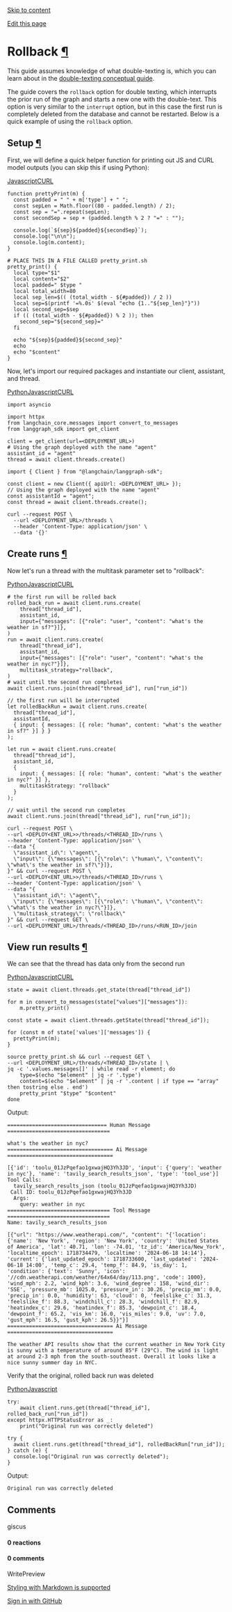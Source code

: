 [Skip to content](https://langchain-ai.github.io/langgraph/cloud/how-tos/rollback_concurrent/#rollback)

[Edit this page](https://github.com/langchain-ai/langgraph/edit/main/docs/docs/cloud/how-tos/rollback_concurrent.md "Edit this page")

# Rollback [¶](https://langchain-ai.github.io/langgraph/cloud/how-tos/rollback_concurrent/\#rollback "Permanent link")

This guide assumes knowledge of what double-texting is, which you can learn about in the [double-texting conceptual guide](https://langchain-ai.github.io/langgraph/concepts/double_texting/).

The guide covers the `rollback` option for double texting, which interrupts the prior run of the graph and starts a new one with the double-text. This option is very similar to the `interrupt` option, but in this case the first run is completely deleted from the database and cannot be restarted. Below is a quick example of using the `rollback` option.

## Setup [¶](https://langchain-ai.github.io/langgraph/cloud/how-tos/rollback_concurrent/\#setup "Permanent link")

First, we will define a quick helper function for printing out JS and CURL model outputs (you can skip this if using Python):

[Javascript](https://langchain-ai.github.io/langgraph/cloud/how-tos/rollback_concurrent/#__tabbed_1_1)[CURL](https://langchain-ai.github.io/langgraph/cloud/how-tos/rollback_concurrent/#__tabbed_1_2)

```md-code__content
function prettyPrint(m) {
  const padded = " " + m['type'] + " ";
  const sepLen = Math.floor((80 - padded.length) / 2);
  const sep = "=".repeat(sepLen);
  const secondSep = sep + (padded.length % 2 ? "=" : "");

  console.log(`${sep}${padded}${secondSep}`);
  console.log("\n\n");
  console.log(m.content);
}

```

```md-code__content
# PLACE THIS IN A FILE CALLED pretty_print.sh
pretty_print() {
  local type="$1"
  local content="$2"
  local padded=" $type "
  local total_width=80
  local sep_len=$(( (total_width - ${#padded}) / 2 ))
  local sep=$(printf '=%.0s' $(eval "echo {1.."${sep_len}"}"))
  local second_sep=$sep
  if (( (total_width - ${#padded}) % 2 )); then
    second_sep="${second_sep}="
  fi

  echo "${sep}${padded}${second_sep}"
  echo
  echo "$content"
}

```

Now, let's import our required packages and instantiate our client, assistant, and thread.

[Python](https://langchain-ai.github.io/langgraph/cloud/how-tos/rollback_concurrent/#__tabbed_2_1)[Javascript](https://langchain-ai.github.io/langgraph/cloud/how-tos/rollback_concurrent/#__tabbed_2_2)[CURL](https://langchain-ai.github.io/langgraph/cloud/how-tos/rollback_concurrent/#__tabbed_2_3)

```md-code__content
import asyncio

import httpx
from langchain_core.messages import convert_to_messages
from langgraph_sdk import get_client

client = get_client(url=<DEPLOYMENT_URL>)
# Using the graph deployed with the name "agent"
assistant_id = "agent"
thread = await client.threads.create()

```

```md-code__content
import { Client } from "@langchain/langgraph-sdk";

const client = new Client({ apiUrl: <DEPLOYMENT_URL> });
// Using the graph deployed with the name "agent"
const assistantId = "agent";
const thread = await client.threads.create();

```

```md-code__content
curl --request POST \
  --url <DEPLOYMENT_URL>/threads \
  --header 'Content-Type: application/json' \
  --data '{}'

```

## Create runs [¶](https://langchain-ai.github.io/langgraph/cloud/how-tos/rollback_concurrent/\#create-runs "Permanent link")

Now let's run a thread with the multitask parameter set to "rollback":

[Python](https://langchain-ai.github.io/langgraph/cloud/how-tos/rollback_concurrent/#__tabbed_3_1)[Javascript](https://langchain-ai.github.io/langgraph/cloud/how-tos/rollback_concurrent/#__tabbed_3_2)[CURL](https://langchain-ai.github.io/langgraph/cloud/how-tos/rollback_concurrent/#__tabbed_3_3)

```md-code__content
# the first run will be rolled back
rolled_back_run = await client.runs.create(
    thread["thread_id"],
    assistant_id,
    input={"messages": [{"role": "user", "content": "what's the weather in sf?"}]},
)
run = await client.runs.create(
    thread["thread_id"],
    assistant_id,
    input={"messages": [{"role": "user", "content": "what's the weather in nyc?"}]},
    multitask_strategy="rollback",
)
# wait until the second run completes
await client.runs.join(thread["thread_id"], run["run_id"])

```

```md-code__content
// the first run will be interrupted
let rolledBackRun = await client.runs.create(
  thread["thread_id"],
  assistantId,
  { input: { messages: [{ role: "human", content: "what's the weather in sf?" }] } }
);

let run = await client.runs.create(
  thread["thread_id"],
  assistant_id,
  {
    input: { messages: [{ role: "human", content: "what's the weather in nyc?" }] },
    multitaskStrategy: "rollback"
  }
);

// wait until the second run completes
await client.runs.join(thread["thread_id"], run["run_id"]);

```

```md-code__content
curl --request POST \
--url <DEPLOY<ENT_URL>>/threads/<THREAD_ID>/runs \
--header 'Content-Type: application/json' \
--data "{
  \"assistant_id\": \"agent\",
  \"input\": {\"messages\": [{\"role\": \"human\", \"content\": \"what\'s the weather in sf?\"}]},
}" && curl --request POST \
--url <DEPLOY<ENT_URL>>/threads/<THREAD_ID>/runs \
--header 'Content-Type: application/json' \
--data "{
  \"assistant_id\": \"agent\",
  \"input\": {\"messages\": [{\"role\": \"human\", \"content\": \"what\'s the weather in nyc?\"}]},
  \"multitask_strategy\": \"rollback\"
}" && curl --request GET \
--url <DEPLOYMENT_URL>/threads/<THREAD_ID>/runs/<RUN_ID>/join

```

## View run results [¶](https://langchain-ai.github.io/langgraph/cloud/how-tos/rollback_concurrent/\#view-run-results "Permanent link")

We can see that the thread has data only from the second run

[Python](https://langchain-ai.github.io/langgraph/cloud/how-tos/rollback_concurrent/#__tabbed_4_1)[Javascript](https://langchain-ai.github.io/langgraph/cloud/how-tos/rollback_concurrent/#__tabbed_4_2)[CURL](https://langchain-ai.github.io/langgraph/cloud/how-tos/rollback_concurrent/#__tabbed_4_3)

```md-code__content
state = await client.threads.get_state(thread["thread_id"])

for m in convert_to_messages(state["values"]["messages"]):
    m.pretty_print()

```

```md-code__content
const state = await client.threads.getState(thread["thread_id"]);

for (const m of state['values']['messages']) {
  prettyPrint(m);
}

```

```md-code__content
source pretty_print.sh && curl --request GET \
--url <DEPLOYMENT_URL>/threads/<THREAD_ID>/state | \
jq -c '.values.messages[]' | while read -r element; do
    type=$(echo "$element" | jq -r '.type')
    content=$(echo "$element" | jq -r '.content | if type == "array" then tostring else . end')
    pretty_print "$type" "$content"
done

```

Output:

```
================================ Human Message =================================

what's the weather in nyc?
================================== Ai Message ==================================

[{'id': 'toolu_01JzPqefao1gxwajHQ3Yh3JD', 'input': {'query': 'weather in nyc'}, 'name': 'tavily_search_results_json', 'type': 'tool_use'}]
Tool Calls:
  tavily_search_results_json (toolu_01JzPqefao1gxwajHQ3Yh3JD)
 Call ID: toolu_01JzPqefao1gxwajHQ3Yh3JD
  Args:
    query: weather in nyc
================================= Tool Message =================================
Name: tavily_search_results_json

[{"url": "https://www.weatherapi.com/", "content": "{'location': {'name': 'New York', 'region': 'New York', 'country': 'United States of America', 'lat': 40.71, 'lon': -74.01, 'tz_id': 'America/New_York', 'localtime_epoch': 1718734479, 'localtime': '2024-06-18 14:14'}, 'current': {'last_updated_epoch': 1718733600, 'last_updated': '2024-06-18 14:00', 'temp_c': 29.4, 'temp_f': 84.9, 'is_day': 1, 'condition': {'text': 'Sunny', 'icon': '//cdn.weatherapi.com/weather/64x64/day/113.png', 'code': 1000}, 'wind_mph': 2.2, 'wind_kph': 3.6, 'wind_degree': 158, 'wind_dir': 'SSE', 'pressure_mb': 1025.0, 'pressure_in': 30.26, 'precip_mm': 0.0, 'precip_in': 0.0, 'humidity': 63, 'cloud': 0, 'feelslike_c': 31.3, 'feelslike_f': 88.3, 'windchill_c': 28.3, 'windchill_f': 82.9, 'heatindex_c': 29.6, 'heatindex_f': 85.3, 'dewpoint_c': 18.4, 'dewpoint_f': 65.2, 'vis_km': 16.0, 'vis_miles': 9.0, 'uv': 7.0, 'gust_mph': 16.5, 'gust_kph': 26.5}}"}]
================================== Ai Message ==================================

The weather API results show that the current weather in New York City is sunny with a temperature of around 85°F (29°C). The wind is light at around 2-3 mph from the south-southeast. Overall it looks like a nice sunny summer day in NYC.

```

Verify that the original, rolled back run was deleted

[Python](https://langchain-ai.github.io/langgraph/cloud/how-tos/rollback_concurrent/#__tabbed_5_1)[Javascript](https://langchain-ai.github.io/langgraph/cloud/how-tos/rollback_concurrent/#__tabbed_5_2)

```md-code__content
try:
    await client.runs.get(thread["thread_id"], rolled_back_run["run_id"])
except httpx.HTTPStatusError as _:
    print("Original run was correctly deleted")

```

```md-code__content
try {
  await client.runs.get(thread["thread_id"], rolledBackRun["run_id"]);
} catch (e) {
  console.log("Original run was correctly deleted");
}

```

Output:

```
Original run was correctly deleted

```

## Comments

giscus

#### 0 reactions

#### 0 comments

WritePreview

[Styling with Markdown is supported](https://guides.github.com/features/mastering-markdown/ "Styling with Markdown is supported")

[Sign in with GitHub](https://giscus.app/api/oauth/authorize?redirect_uri=https%3A%2F%2Flangchain-ai.github.io%2Flanggraph%2Fcloud%2Fhow-tos%2Frollback_concurrent%2F)